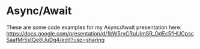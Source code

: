 # Async/Await
These are some code examples for my Async/Await presentation here: https://docs.google.com/presentation/d/1bW5rvCRuUImSR_OdEc5fHUCpscSaafMr5stQe8UuDq4/edit?usp=sharing